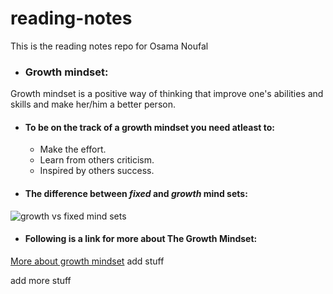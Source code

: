 # reading-notes
This is the reading notes repo for Osama Noufal
- ### Growth mindset:
Growth mindset is a positive way of thinking that improve one's abilities and skills and make her/him a better person.
  - #### To be on the track of a growth mindset you need atleast to:
    - Make the effort.
    - Learn from others criticism.
    - Inspired by others success.
  - #### The difference between *fixed* and *growth* mind sets:
![growth vs fixed mind sets](https://3kllhk1ibq34qk6sp3bhtox1-wpengine.netdna-ssl.com/wp-content/uploads/NewGrowthMindset2.png)
  - #### Following is a link for more about The Growth Mindset:
[More about growth mindset](https://www.atlassian.com/blog/inside-atlassian/growth-mindset)
add stuff

add more stuff